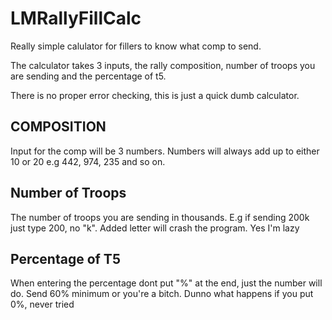 # LMRallyFillCalc

Really simple calulator for fillers to know what comp to send.

The calculator takes 3 inputs, the rally composition, number of troops you are sending and the percentage of t5.

There is no proper error checking, this is just a quick dumb calculator.


COMPOSITION
-------------------
Input for the comp will be 3 numbers. Numbers will always add up to either 10 or 20 e.g 442, 974, 235 and so on.

Number of Troops
-------------------
The number of troops you are sending in thousands. E.g if sending 200k just type 200, no "k". Added letter will crash the program. Yes I'm lazy

Percentage of T5
-------------------
When entering the percentage dont put "%" at the end, just the number will do. Send 60% minimum or you're a bitch. Dunno what happens if you put 0%, never tried
